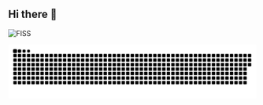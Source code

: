 ## Hi there 👋

![FISS](https://camo.githubusercontent.com/86498fa1e5d484f7f636ca708fdd50e42b6a60cd6595830c49bd06995b3a7602/68747470733a2f2f6d69726f2e6d656469756d2e636f6d2f76322f726573697a653a6669743a313335382f302a4647443642557a7a5a7331564a4c75592e676966)

![TISS](https://raw.githubusercontent.com/R3posit/R3posit/output/github-contribution-grid-snake-dark.svg)



